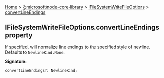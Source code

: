 [Home](./index) &gt; [@microsoft/node-core-library](./node-core-library.md) &gt; [IFileSystemWriteFileOptions](./node-core-library.ifilesystemwritefileoptions.md) &gt; [convertLineEndings](./node-core-library.ifilesystemwritefileoptions.convertlineendings.md)

## IFileSystemWriteFileOptions.convertLineEndings property

If specified, will normalize line endings to the specified style of newline. Defaults to `NewlineKind.None`<!-- -->.

<b>Signature:</b>

```typescript
convertLineEndings?: NewlineKind;
```
